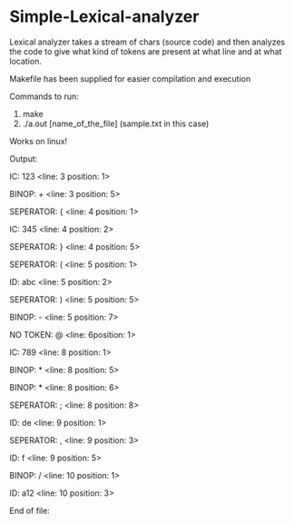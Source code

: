 # Simple-Lexical-analyzer
Lexical analyzer takes a stream of chars (source code) and then analyzes the code to give
what kind of tokens are present at what line and at what location.

Makefile has been supplied for easier compilation and execution

Commands to run:
1) make
2) ./a.out [name_of_the_file] (sample.txt in this case)

Works on linux!


Output: 

 IC: 123 <line: 3 position: 1>
 
 BINOP: + <line: 3 position: 5>
 
 SEPERATOR: { <line: 4 position: 1>
 
 IC: 345 <line: 4 position: 2>
 
 SEPERATOR: } <line: 4 position: 5>
 
 SEPERATOR: ( <line: 5 position: 1>
 
 ID: abc <line: 5 position: 2>
 
 SEPERATOR: ) <line: 5 position: 5>
 
 BINOP: - <line: 5 position: 7>
 
 NO TOKEN: @ <line: 6position: 1>
 
 IC: 789 <line: 8 position: 1>
 
 BINOP: * <line: 8 position: 5>
 
 BINOP: * <line: 8 position: 6>
 
 SEPERATOR: ; <line: 8 position: 8>
 
 ID: de <line: 9 position: 1>
 
 SEPERATOR: , <line: 9 position: 3>
 
 ID: f <line: 9 position: 5>
 
 BINOP: / <line: 10 position: 1> 
 
 ID: a12 <line: 10 position: 3>
 
 End of file: 
